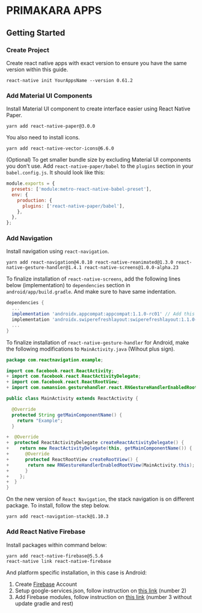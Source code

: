 # PRIMAKARA APPS

## Getting Started

### Create Project

Create react native apps with exact version to ensure you have the same version within this guide.

```
react-native init YourAppsName --version 0.61.2
```

### Add Material UI Components

Install Material UI component to create interface easier using React Native Paper.

```
yarn add react-native-paper@3.0.0
```

You also need to install icons.

```
yarn add react-native-vector-icons@6.6.0
```

(Optional) To get smaller bundle size by excluding Material UI components you don't use. Add `react-native-paper/babel` to the `plugins` section in your `babel.config.js`. It should look like this:

```js
module.exports = {
  presets: ['module:metro-react-native-babel-preset'],
  env: {
    production: {
      plugins: ['react-native-paper/babel'],
    },
  },
};
```

### Add Navigation

Install navigation using `react-navigation`.

```
yarn add react-navigation@4.0.10 react-native-reanimated@1.3.0 react-native-gesture-handler@1.4.1 react-native-screens@1.0.0-alpha.23
```

To finalize installation of `react-native-screens`, add the following lines below (implementation) to `dependencies` section in `android/app/build.gradle`. And make sure to have same indentation.

```gradle
dependencies {
  ...
  implementation 'androidx.appcompat:appcompat:1.1.0-rc01' // Add this line
  implementation 'androidx.swiperefreshlayout:swiperefreshlayout:1.1.0-alpha02' // Add this line
  ...
}
```

To finalize installation of `react-native-gesture-handler` for Android, make the following modifications to `MainActivity.java` (Wihout plus sign).

```java
package com.reactnavigation.example;

import com.facebook.react.ReactActivity;
+ import com.facebook.react.ReactActivityDelegate;
+ import com.facebook.react.ReactRootView;
+ import com.swmansion.gesturehandler.react.RNGestureHandlerEnabledRootView;

public class MainActivity extends ReactActivity {

  @Override
  protected String getMainComponentName() {
    return "Example";
  }

+  @Override
+  protected ReactActivityDelegate createReactActivityDelegate() {
+    return new ReactActivityDelegate(this, getMainComponentName()) {
+      @Override
+      protected ReactRootView createRootView() {
+       return new RNGestureHandlerEnabledRootView(MainActivity.this);
+      }
+    };
+  }
}
```

On the new version of `React Navigation`, the stack navigation is on different package. To install, follow the step below.

```
yarn add react-navigation-stack@1.10.3
```

### Add React Native Firebase

Install packages within command below:

```
yarn add react-native-firebase@5.5.6
react-native link react-native-firebase
```

And platform specific installation, in this case is Android:

1. Create [Firebase](https://firebase.google.com/) Account
2. Setup google-services.json, follow instruction on [this link](https://rnfirebase.io/docs/v5.x.x/installation/android) (number 2)
3. Add Firebase modules, follow instruction on [this link](https://rnfirebase.io/docs/v5.x.x/installation/android) (number 3 without update gradle and rest)
